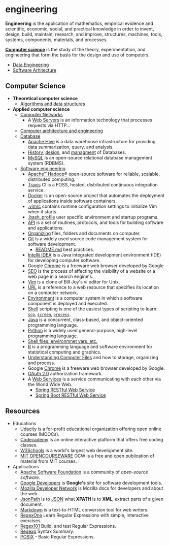 # engineering

**Engineering** is the application of mathematics, empirical evidence and scientific, economic, social, and practical knowledge in order to invent, design, build, maintain, research, and improve, structures, machines, tools, systems, components, materials, and processes.

[**Computer science**](https://en.wikipedia.org/wiki/Computer_science#Software_engineering) is the study of the theory, experimentation, and engineering that form the basis for the design and use of computers.

- [Data Engineering](/docs/data-engineering.md)
- [Software Arhitecture](/docs/software-arhitecture.md)

## Computer Science

- **Theoretical computer science**
    - [Algorithms and data structures](/docs/algorithms.md)
- **Applied computer science**
    - [Computer Networks](https://en.wikipedia.org/wiki/Computer_science)
        - A [Web Servers](/docs/web/servers.md) is an information technology that processes requests via HTTP...
    - [Computer architecture and engineering]()
    - [Database](https://en.wikipedia.org/wiki/Database)
        - [Apache Hive](/docs/big-data/hive.md) is a data warehouse infrastructure for providing data summarization, query, and analysis.
        - [History](/docs/databases/database-history.md), [design](/docs/databases/database-design-managment.md), and [managment](/docs/databases/database-design-managment.md) of Databases.
        - [MySQL](/docs/databases/mysql.md) is an open-source relational database management system (RDBMS).
    - [Software engineering](https://en.wikipedia.org/wiki/Software_engineering)
        - [Apache™ Hadoop®](/docs/big-data/hadoop.md) open-source software for reliable, scalable, distributed computing.
        - [Travis](/docs/ci/travis.md) CI is a FOSS, hosted, distributed continuous integration service.
        - [Docker](/docs/ci/docker.md) is an open-source project that automates the deployment of applications inside software containers.
        - [.vimrc](/docs/config-files/.vimrc) contains runtime configuration settings to initialize Vim when it starts.
        - [.bash_profile](/src/main/bash/.bash_profile) user specific environment and startup programs.
        - [API](/docs/misc/api.md) is a set of routines, protocols, and tools for building software and applications.
        - [Organizing](/docs/misc/organizing.md) files, folders and documents on computer.
        - [Git](docs/misc/git.md) is a widely used source code management system for software development.
          - [README.md](https://github.com/vsamov/engineering/blob/master/docs/misc/git-readme.md) best practices.
        - [Intellij IDEA](docs/misc/intellij-idea.md) is a Java integrated development environment (IDE) for developing computer software.
        - Google [Chrome](docs/misc/chrome.md) is a freeware web browser developed by Google
        - [SEO](docs/misc/seo.md) is the process of affecting the visibility of a website or a web page in a search engine's.
        - [Vim](/docs/misc/vim.md) is a clone of Bill Joy's vi editor for Unix.
        - [URL](/docs/misc/url.md) is a reference to a web resource that specifies its location on a computer network.
        - [Environment](/docs/misc/environments.md) is a computer system in which a software component is deployed and executed.  
        - [Shell](/docs/programming/shell.md) scripting is one of the easiest types of scripting to learn: [`scp`](/docs/programming/shell.md#scp), [`screen`](/docs/programming/shell.md#screen), [`process`](/docs/programming/shell.md#process).
        - [Java](/docs/java.md) is a concurrent, class-based, and object-oriented programming language.
        - [Python](/docs/programming/python.md) is a widely used general-purpose, high-level programming language.
        - [Shell files, environmnet vars, etc.](/docs/programming/shell.md)
        - [R](/docs/programming/r.md) is a programming language and software environment for statistical computing and graphics.
        - [Understanding Computer Files](/docs/misc/organizing.md) and how to storage, organizing and process.
        - Google [Chrome](/docs/misc/chrome.md) is a freeware web browser developed by Google.
        - [OAuth 2.0](/docs/security/oauth2.0.md) authorization framework.
        - A [Web Services](/docs/web/services.md) is a service communicating with each other via the World Wide Web.
            - [Spring RESTful Web Service](https://github.com/vsamov/spring-skeleton)
            - [Spring Boot RESTful Web Service](https://github.com/vsamov/spring-boot-skeleton)

## Resources

- Educations
     - [Udacity](https://www.udacity.com/) is a for-profit educational organization offering open online courses (MOOCs).
     - [Codecademy](https://www.codecademy.com/) is an online interactive platform that offers free coding classes.
     - [W3Schools](http://www.w3schools.com/) is a world's largest web development site.
     - [MIT OPENCOURSEWARE](https://ocw.mit.edu/index.htm) OCW is a free and open publication of material from MIT courses.
- Applications
     - [Apache Software Foundation](http://www.apache.org/) is a community of *open-source software*.
     - [Google Developers](https://developers.google.com/) is **Google's** site for software development tools.
     - [Mozilla Developer Network](https://developer.mozilla.org) is Mozilla docs for developers and about the web.
     - [JsonPath](https://code.google.com/p/json-path/) is to [JSON](http://www.json.org/) what **XPATH** is to **XML**, extract parts of a given document.
     - [Markdown](http://daringfireball.net/projects/markdown/) is a text-to-HTML conversion tool for web writers.
     - [RegexOne](http://regexone.com/) Learn Regular Expressions with simple, interactive exercises.
     - [Regex101](https://regex101.com/) Build, and test Regular Expressions.
     - [Regexp](http://webcache.googleusercontent.com/search?q=cache%3ahttp://www.greenend.org.uk/rjk/2002/06/regexp.html)  Syntax Summary.
     - [POSIX](https://en.wikibooks.org/wiki/Regular_Expressions/POSIX_Basic_Regular_Expressions) - Basic Regular Expressions.
